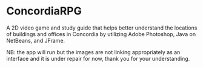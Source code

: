 # ConcordiaRPG

A 2D video game and study guide that helps better understand the locations of buildings and offices in Concordia by utilizing Adobe Photoshop, Java on NetBeans, and JFrame.

NB: the app will run but the images are not linking appropriately as an interface and it is under repair for now, thank you for your understanding.
